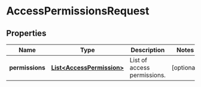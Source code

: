 

# AccessPermissionsRequest

## Properties

Name | Type | Description | Notes
------------ | ------------- | ------------- | -------------
**permissions** | [**List&lt;AccessPermission&gt;**](AccessPermission.md) | List of access permissions. |  [optional]



